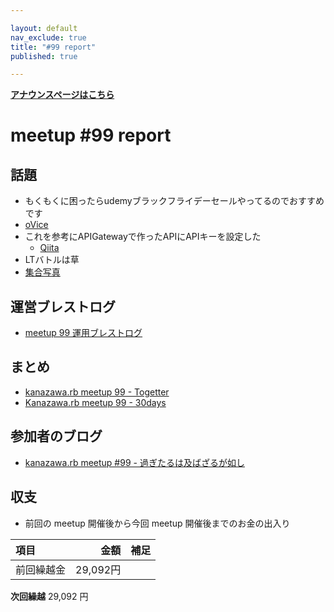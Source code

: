 ```yaml
---

layout: default
nav_exclude: true
title: "#99 report"
published: true

---
```


<div style="text-align: left;"><a href="../"><strong>アナウンスページはこちら</strong></a></div>

# meetup #99 report

## 話題

* もくもくに困ったらudemyブラックフライデーセールやってるのでおすすめです
* [oVice](https://ovice.in/ja/)
* これを参考にAPIGatewayで作ったAPIにAPIキーを設定した
  + [Qiita](https://qiita.com/baikichiz/items/ed787c5c79059213401e)
* LTバトルは草
* [集合写真](https://30d.jp/kzrb/89/photo/9)

## 運営ブレストログ

* [meetup 99 運用ブレストログ](https://github.com/kanazawarb/meetup/wiki/meetup-99-%E9%81%8B%E7%94%A8%E3%83%96%E3%83%AC%E3%82%B9%E3%83%88%E3%83%AD%E3%82%B0)

## まとめ

<!-- Togetter, 30days のリンクをいれる -->

* [kanazawa.rb meetup 99 - Togetter](https://togetter.com/li/1626877)
* [Kanazawa.rb meetup 99 - 30days](https://30d.jp/kzrb/89)

## 参加者のブログ

* [kanazawa\.rb meetup \#99 \- 過ぎたるは及ばざるが如し](https://cotton-desu.hatenablog.com/entry/2020/11/29/183000)

## 収支

<!-- 適宜更新する(以下は meetup 45 の内容を例示) -->

* 前回の meetup 開催後から今回 meetup 開催後までのお金の出入り

|項目                           |金額         |補足                                               |
|:------------------------------|------------:|:--------------------------------------------------|
| 前回繰越金                    |    29,092円 |                                                   |

**次回繰越**  29,092 円